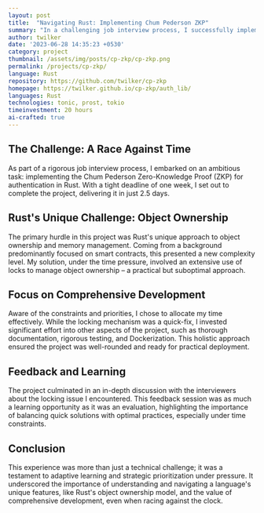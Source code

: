 ```yaml
---
layout: post
title:  "Navigating Rust: Implementing Chum Pederson ZKP"
summary: "In a challenging job interview process, I successfully implemented the Chum Pederson ZKP for authentication in Rust, overcoming hurdles related to object ownership. Despite time constraints, the project was delivered with complete documentation, testing, and Dockerization."
author: twilker
date: '2023-06-28 14:35:23 +0530'
category: project
thumbnail: /assets/img/posts/cp-zkp/cp-zkp.png
permalink: /projects/cp-zkp/
language: Rust
repository: https://github.com/twilker/cp-zkp
homepage: https://twilker.github.io/cp-zkp/auth_lib/
languages: Rust
technologies: tonic, prost, tokio
timeinvestment: 20 hours
ai-crafted: true
---
```


## The Challenge: A Race Against Time
As part of a rigorous job interview process, I embarked on an ambitious task: implementing the Chum Pederson Zero-Knowledge Proof (ZKP) for authentication in Rust. With a tight deadline of one week, I set out to complete the project, delivering it in just 2.5 days.

## Rust's Unique Challenge: Object Ownership
The primary hurdle in this project was Rust's unique approach to object ownership and memory management. Coming from a background predominantly focused on smart contracts, this presented a new complexity level. My solution, under the time pressure, involved an extensive use of locks to manage object ownership – a practical but suboptimal approach.

## Focus on Comprehensive Development
Aware of the constraints and priorities, I chose to allocate my time effectively. While the locking mechanism was a quick-fix, I invested significant effort into other aspects of the project, such as thorough documentation, rigorous testing, and Dockerization. This holistic approach ensured the project was well-rounded and ready for practical deployment.

## Feedback and Learning
The project culminated in an in-depth discussion with the interviewers about the locking issue I encountered. This feedback session was as much a learning opportunity as it was an evaluation, highlighting the importance of balancing quick solutions with optimal practices, especially under time constraints.

## Conclusion
This experience was more than just a technical challenge; it was a testament to adaptive learning and strategic prioritization under pressure. It underscored the importance of understanding and navigating a language's unique features, like Rust's object ownership model, and the value of comprehensive development, even when racing against the clock.